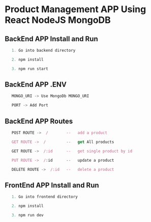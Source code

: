 # Product Management APP Using React NodeJS MongoDB

## BackEnd APP Install and Run

```js
   1. Go into backend directory

   2. npm install

   3. npm run start
```

## BackEnd APP .ENV

```js
   MONGO_URI -> Use MongoDb MONGO_URI

   PORT -> Add Port

```


## BackEnd APP Routes

```js
   POST ROUTE ->  /        --   add a product

   GET ROUTE ->  /         --   get All products

   GET ROUTE ->  /:id      --   get single product by id

   PUT ROUTE ->  /:id      --   update a product

   DELETE ROUTE ->  /:id   --   delete a product
```

## FrontEnd APP Install and Run

```js
   1. Go into frontend directory

   2. npm install

   3. npm run dev
```
